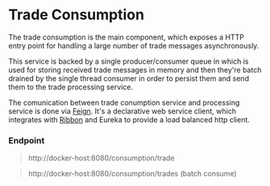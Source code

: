 # Trade Consumption
The trade consumption is the main component, which exposes a HTTP entry point for handling a large number of trade messages asynchronously.

This service is backed by a single producer/consumer queue in which is used for storing received trade messages in memory and then they're batch drained by the single thread consumer in order to persist them and send them to the trade processing service.

The comunication between trade conumption service and processing service is done via [Feign](http://cloud.spring.io/spring-cloud-static/spring-cloud-netflix/1.2.0.RELEASE/#spring-cloud-feign). It's a declarative web service client, which integrates with [Ribbon](http://cloud.spring.io/spring-cloud-static/spring-cloud-netflix/1.2.0.RELEASE/#spring-cloud-ribbon) and Eureka to provide a load balanced http client.

### Endpoint
> http://docker-host:8080/consumption/trade

> http://docker-host:8080/consumption/trades (batch consume)
